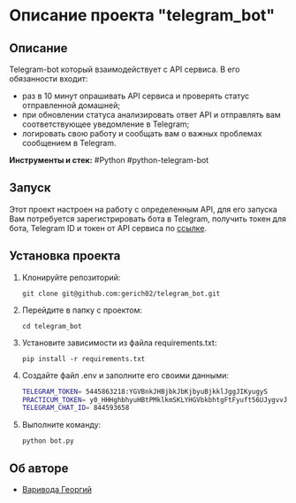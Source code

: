 #  Описание проекта "telegram_bot"

## Описание
Telegram-bot который взаимодействует с API сервиса. В его обязанности входит:
- раз в 10 минут опрашивать API сервиса и проверять статус отправленной домашней;
- при обновлении статуса анализировать ответ API и отправлять вам соответствующее уведомление в Telegram;
- логировать свою работу и сообщать вам о важных проблемах сообщением в Telegram.

**Инструменты и стек:** #Python #python-telegram-bot 

## Запуск
Этот проект настроен на работу с определенным API, для его запуска Вам потребуется зарегистрировать 
бота в Telegram, получить токен для бота, Telegram ID и токен от API сервиса по [ссылке](https://oauth.yandex.ru/authorize?response_type=token&client_id=1d0b9dd4d652455a9eb710d450ff456a).

## Установка проекта

1. Клонируйте репозиторий:
    ```
    git clone git@github.com:gerich02/telegram_bot.git
    ```
2. Перейдите в папку с проектом:
    ```
    cd telegram_bot
    ```
3. Установите зависимости из файла requirements.txt:
    ```
    pip install -r requirements.txt
    ```
4. Создайте файл .env и заполните его своими данными:
    ```bash
    TELEGRAM_TOKEN= 5445863218:YGVBnkJHBjbkJbKjbyuBjkklJggJIKyugyS                        #Токен, получаемый при регистрации телеграм бота.
    PRACTICUM_TOKEN= y0_HHHghbhyuHBtPMklkmSKLYHGVbkbhtgFtFyuft56UJygvvJvghjGVHVGhgv       #Токен, получаемый при переходе по ссылке API сервиса.
    TELEGRAM_CHAT_ID= 844593658                                                           #Ваш telegram ID.
    ```
5. Выполните команду:
    ```
    python bot.py
    ```

## Об авторе
- [Варивода Георгий](https://github.com/gerich02)
